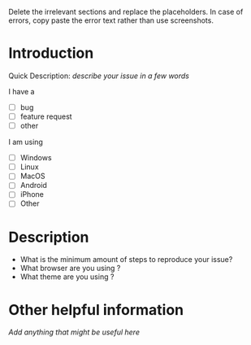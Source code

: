 Delete the irrelevant sections and replace the placeholders.
In case of errors, copy paste the error text rather than use screenshots.

# Introduction

Quick Description: *describe your issue in a few words*

I have a
- [ ] bug
- [ ] feature request
- [ ] other

I am using
- [ ] Windows
- [ ] Linux
- [ ] MacOS
- [ ] Android
- [ ] iPhone
- [ ] Other

# Description

- What is the minimum amount of steps to reproduce your issue?
- What browser are you using ?
- What theme are you using ?

# Other helpful information

*Add anything that might be useful here*
